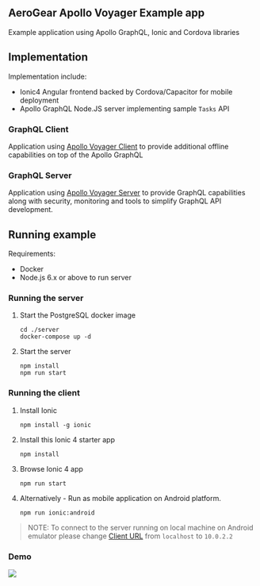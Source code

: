 ## AeroGear Apollo Voyager Example app

Example application using Apollo GraphQL, Ionic and Cordova libraries

## Implementation

Implementation include:

- Ionic4 Angular frontend backed by Cordova/Capacitor for mobile deployment
- Apollo GraphQL Node.JS server implementing sample `Tasks` API

### GraphQL Client

Application using [Apollo Voyager Client](https://github.com/aerogear/aerogear-js-sdk/tree/master/packages/sync) to provide additional offline capabilities on top of the Apollo GraphQL 

### GraphQL Server

Application using [Apollo Voyager Server](https://github.com/aerogear/apollo-voyager-server) to provide GraphQL capabilities along with security, monitoring and tools to simplify GraphQL API development.

## Running example

Requirements:

- Docker
- Node.js 6.x or above to run server

### Running the server

1. Start the PostgreSQL docker image

   ```shell
   cd ./server
   docker-compose up -d
   ```

1. Start the server

   ```shell
   npm install
   npm run start
   ```

### Running the client


1. Install Ionic

   ```shell
   npm install -g ionic
   ```

1. Install this Ionic 4 starter app

   ```shell
   npm install
   ```

1. Browse Ionic 4 app
   
   ```shell
   npm run start
   ```

1. Alternatively - Run as mobile application on Android platform.

   ```shell
   npm run ionic:android
   ```

> NOTE: To connect to the server running on local machine on Android emulator 
please change [Client URL](https://github.com/aerogear/apollo-voyager-ionic-example/blob/master/src/app/services/voyager.service.ts#L42) from `localhost` to `10.0.2.2` 

### Demo

![](./resources/screenshot.png)
